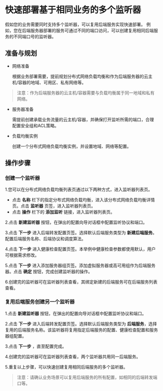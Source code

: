 # 快速部署基于相同业务的多个监听器
假如您的业务需要同时支持多个监听器，可以复用后端服务实现快速部署。 例如，您在后端服务器部署的服务可通过不同的端口访问，可以创建复用相同后端服务的不同端口号的监听器。
## 准备与规划
- 网络准备

  根据业务部署需要，提前规划分布式网络负载均衡和作为后端服务器的云主机/容器的地域、可用区、私有网络等。
  
>  注意：作为后端服务器的云主机/容器需要与负载均衡属于同一地域和私有网络。

- 服务器准备

  需提前创建承载业务流量的云主机/容器，并确保打开监听所需的端口，合理配置安全组和ACL策略。
  
- 负载均衡实例

  创建一个分布式网络负载均衡实例，并设置地域、网络等配置。
  
## 操作步骤
### 创建一个监听器
1.您可以在分布式网络负载均衡列表页通过以下两种方式，进入监听器列表页。

  - 点击 **名称**  栏下的指定分布式网络负载均衡，进入该分布式网络负载均衡详情页。点击 **监听器** 页签，进入监听器列表页。
  -  点击 **操作** 栏下的 **添加监听** 链接，进入监听器列表页。

2.点击 **新建监听器** 按钮，在弹出的配置向导对话框中配置监听协议和端口。

3.点击 **下一步** 进入后端转发配置页签。选择默认后端服务类型为 **新建后端服务**。配置后端服务名称、后端协议和调度算法。

4.点击 **下一步** 进入健康检查配置页签。本举例中健康检查参数都使用默认，用户可根据需求修改。

5.点击 **下一步** 进入添加服务器组页签。添加虚拟服务器或高可用组作为后端服务器。点击 **确定** 按钮，完成创建监听器的操作。

6.创建完的监听器可在监听器列表查看，其绑定新建的后端服务可在后端服务列表查看。

### 复用后端服务创建另一个监听器

1.点击 **新建监听器** 按钮，在弹出的配置向导对话框中配置监听协议和端口。

2.点击 **下一步** 进入后端转发配置页签。选择默认后端服务类型为 **后端服务**，选择复用的后端服务名称。该监听器将复用指定后端服务的配置、健康检查配置和服务器组配置。

3.点击 **下一步** ，直至配置完成。

4.创建完的监听器可在监听器列表查看，两个监听器共用同一后端服务。

5.重复以上步骤，可以快速创建复用相同后端服务的多个监听器。

   > 注意：请确认业务场景可以复用后端服务的所有配置，如相同的后端转发端口等。
